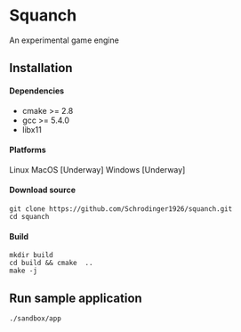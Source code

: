 # Squanch
An experimental game engine


## Installation
#### Dependencies
* cmake >= 2.8
* gcc >= 5.4.0
* libx11
#### Platforms
Linux 
MacOS  [Underway]
Windows [Underway]


#### Download source
```
git clone https://github.com/Schrodinger1926/squanch.git
cd squanch
```
#### Build
```
mkdir build
cd build && cmake  ..
make -j
```
## Run sample application
`./sandbox/app`
